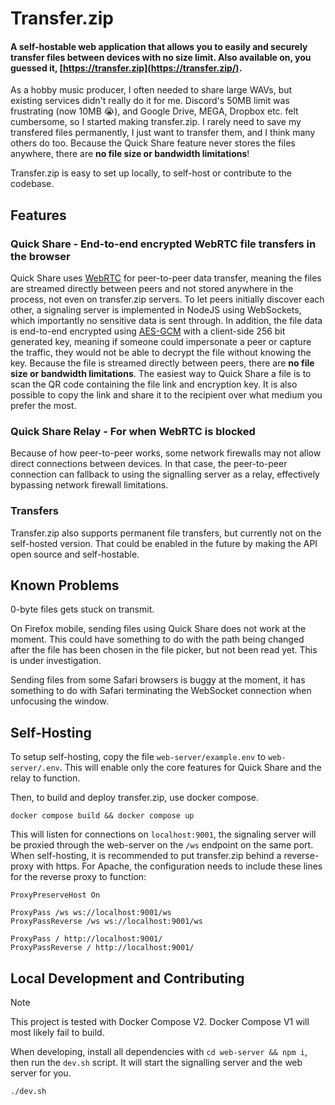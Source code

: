 # Transfer.zip
#### A self-hostable web application that allows you to easily and securely transfer files between devices **with no size limit**. Also available on, you guessed it, [https://transfer.zip](https://transfer.zip/).

As a hobby music producer, I often needed to share large WAVs, but existing services didn't really do it for me. Discord's 50MB limit was frustrating (now 10MB 😭), and Google Drive, MEGA, Dropbox etc. felt cumbersome, so I started making transfer.zip. I rarely need to save my transfered files permanently, I just want to transfer them, and I think many others do too. Because the Quick Share feature never stores the files anywhere, there are **no file size or bandwidth limitations**!

Transfer.zip is easy to set up locally, to self-host or contribute to the codebase. 

## Features

### Quick Share - End-to-end encrypted WebRTC file transfers in the browser
Quick Share uses [WebRTC](http://www.webrtc.org/) for peer-to-peer data transfer, meaning the files are streamed directly between peers and not stored anywhere in the process, not even on transfer.zip servers. To let peers initially discover each other, a signaling server is implemented in NodeJS using WebSockets, which importantly no sensitive data is sent through. In addition, the file data is end-to-end encrypted using [AES-GCM](https://en.wikipedia.org/wiki/Galois/Counter_Mode) with a client-side 256 bit generated key, meaning if someone could impersonate a peer or capture the traffic, they would not be able to decrypt the file without knowing the key. Because the file is streamed directly between peers, there are **no file size or bandwidth limitations**. The easiest way to Quick Share a file is to scan the QR code containing the file link and encryption key. It is also possible to copy the link and share it to the recipient over what medium you prefer the most. 

### Quick Share Relay - For when WebRTC is blocked

Because of how peer-to-peer works, some network firewalls may not allow direct connections between devices. In that case, the peer-to-peer connection can fallback to using the signalling server as a relay, effectively bypassing network firewall limitations. 

### Transfers

Transfer.zip also supports permanent file transfers, but currently not on the self-hosted version. That could be enabled in the future by making the API open source and self-hostable.

## Known Problems

0-byte files gets stuck on transmit.

On Firefox mobile, sending files using Quick Share does not work at the moment. This could have something to do with the path being changed after the file has been chosen in the file picker, but not been read yet. This is under investigation.

Sending files from some Safari browsers is buggy at the moment, it has something to do with Safari terminating the WebSocket connection when unfocusing the window.

## Self-Hosting
To setup self-hosting, copy the file `web-server/example.env` to `web-server/.env`. This will enable only the core features for Quick Share and the relay to function.

Then, to build and deploy transfer.zip, use docker compose.
```
docker compose build && docker compose up
```
This will listen for connections on `localhost:9001`, the signaling server will be proxied through the web-server on the `/ws` endpoint on the same port. When self-hosting, it is recommended to put transfer.zip behind a reverse-proxy with https.
For Apache, the configuration needs to include these lines for the reverse proxy to function:
```
ProxyPreserveHost On

ProxyPass /ws ws://localhost:9001/ws
ProxyPassReverse /ws ws://localhost:9001/ws

ProxyPass / http://localhost:9001/
ProxyPassReverse / http://localhost:9001/
```

## Local Development and Contributing
> [!NOTE]
> This project is tested with Docker Compose V2. Docker Compose V1 will most likely fail to build.

When developing, install all dependencies with `cd web-server && npm i`, then run the `dev.sh` script. It will start the signalling server and the web server for you.
```
./dev.sh
```







